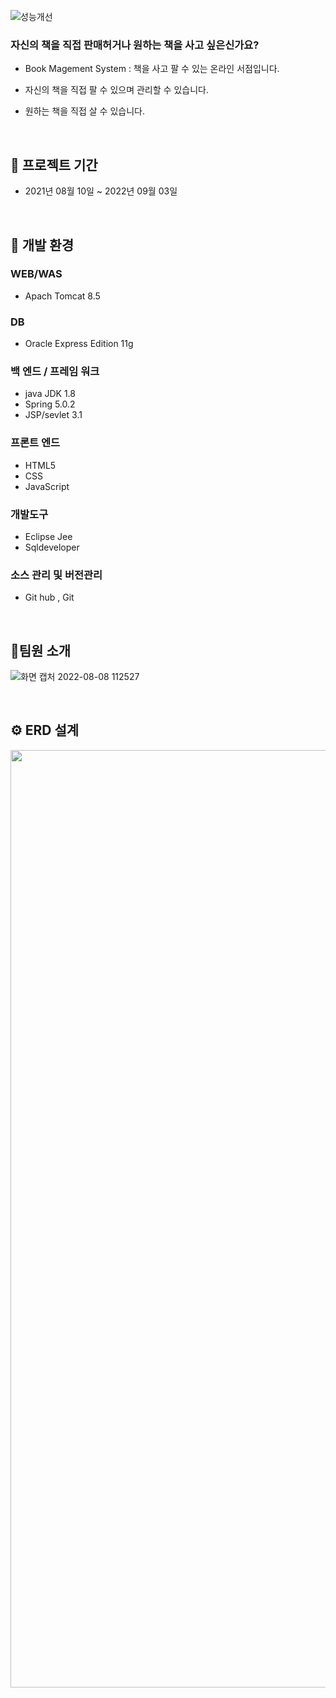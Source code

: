 
![성능개선](https://user-images.githubusercontent.com/81284265/183325107-c8556399-b0d0-4daa-a87a-8d59053d4f4a.png)

### 자신의 책을 직접 판매허거나 원하는 책을 사고 싶은신가요?

- Book Magement System : 책을 사고 팔 수 있는 온라인 서점입니다.

- 자신의 책을 직접 팔 수 있으며 관리할 수 있습니다. 
- 원하는 책을 직접 살 수 있습니다.


<br />
 
 
 ## 📆 프로젝트 기간
* 2021년 08월 10일 ~ 2022년 09월 03일   


<br />

## 🧩 개발 환경

### WEB/WAS
- Apach Tomcat 8.5

### DB
- Oracle Express Edition 11g

### 백 엔드 / 프레임 워크
- java JDK 1.8
- Spring 5.0.2
- JSP/sevlet 3.1

### 프론트 엔드 
- HTML5
- CSS
- JavaScript

### 개발도구
- Eclipse Jee
- Sqldeveloper

### 소스 관리 및 버전관리
- Git hub , Git


<br />

## 👥팀원 소개

 ![화면 캡처 2022-08-08 112527](https://user-images.githubusercontent.com/81284265/183326006-25452f8e-a402-4276-bf9f-2083e63426b5.png)

<br />

## ⚙ ERD 설계

 <img src="https://user-images.githubusercontent.com/81284265/183326348-74325841-8da3-44c3-aba8-7c8d8846e2d8.png" width="1500px">



